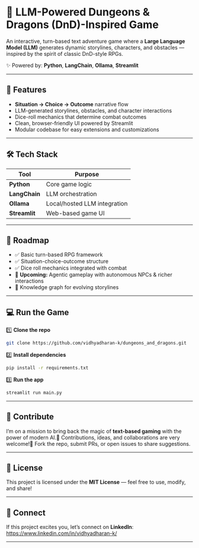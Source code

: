 
# 🎲 LLM-Powered Dungeons & Dragons (DnD)-Inspired Game

An interactive, turn-based text adventure game where a **Large Language Model (LLM)** generates dynamic storylines, characters, and obstacles — inspired by the spirit of classic DnD-style RPGs.

✨ Powered by: **Python**, **LangChain**, **Ollama**, **Streamlit**

---

## 🚀 Features

- **Situation → Choice → Outcome** narrative flow
- LLM-generated storylines, obstacles, and character interactions
- Dice-roll mechanics that determine combat outcomes
- Clean, browser-friendly UI powered by Streamlit
- Modular codebase for easy extensions and customizations

---

## 🛠️ Tech Stack

| Tool          | Purpose                      |
| ------------- | ---------------------------- |
| **Python**    | Core game logic              |
| **LangChain** | LLM orchestration            |
| **Ollama**    | Local/hosted LLM integration |
| **Streamlit** | Web-based game UI            |

---

## 🎯 Roadmap

- ✅ Basic turn-based RPG framework
- ✅ Situation-choice-outcome structure
- ✅ Dice roll mechanics integrated with combat
- 🔄 **Upcoming:** Agentic gameplay with autonomous NPCs & richer interactions
- 🔄 Knowledge graph for evolving storylines

---

## 💻 Run the Game

1️⃣ **Clone the repo**

```bash
git clone https://github.com/vidhyadharan-k/dungeons_and_dragons.git 
```

2️⃣ **Install dependencies**

```bash
pip install -r requirements.txt
```

3️⃣ **Run the app**

```bash
streamlit run main.py
```

---

## 🤝 Contribute

I’m on a mission to bring back the magic of **text-based gaming** with the power of modern AI.🔹 Contributions, ideas, and collaborations are very welcome!🔹 Fork the repo, submit PRs, or open issues to share suggestions.

---

## 📌 License

This project is licensed under the **MIT License** — feel free to use, modify, and share!

---

## 🌟 Connect

If this project excites you, let’s connect on **LinkedIn**: https://www.linkedin.com/in/vidhyadharan-k/

---

